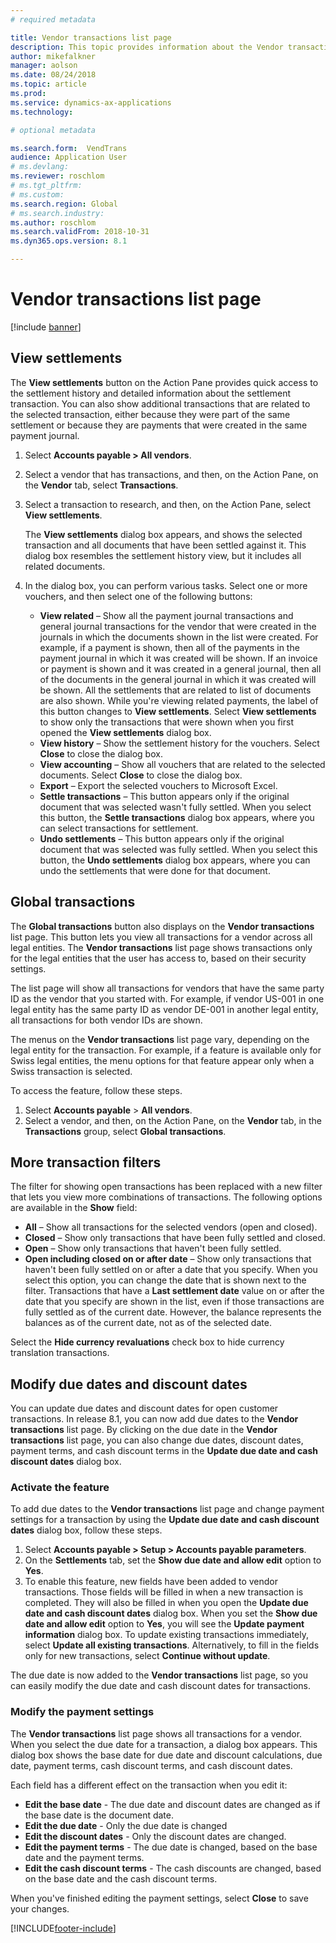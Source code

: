 ```yaml
---
# required metadata

title: Vendor transactions list page
description: This topic provides information about the Vendor transactions list page for Microsoft Dynamics 365 Finance.
author: mikefalkner
manager: aolson
ms.date: 08/24/2018
ms.topic: article
ms.prod: 
ms.service: dynamics-ax-applications
ms.technology: 

# optional metadata

ms.search.form:  VendTrans
audience: Application User
# ms.devlang: 
ms.reviewer: roschlom
# ms.tgt_pltfrm: 
# ms.custom: 
ms.search.region: Global 
# ms.search.industry: 
ms.author: roschlom
ms.search.validFrom: 2018-10-31
ms.dyn365.ops.version: 8.1

---
```


# Vendor transactions list page

[!include [banner](../includes/banner.md)]

## View settlements

The **View settlements** button on the Action Pane provides quick access to the settlement history and detailed information about the settlement transaction. You can also show additional transactions that are related to the selected transaction, either because they were part of the same settlement or because they are payments that were created in the same payment journal.

1. Select **Accounts payable \> All vendors**.
2. Select a vendor that has transactions, and then, on the Action Pane, on the **Vendor** tab, select **Transactions**.
3. Select a transaction to research, and then, on the Action Pane, select **View settlements**.

    The **View settlements** dialog box appears, and shows the selected transaction and all documents that have been settled against it. This dialog box resembles the settlement history view, but it includes all related documents.

4. In the dialog box, you can perform various tasks. Select one or more vouchers, and then select one of the following buttons:

    - **View related** – Show all the payment journal transactions and general journal transactions for the vendor that were created in the journals in which the documents shown in the list were created. For example, if a payment is shown, then all of the payments in the payment journal in which it was created will be shown. If an invoice or payment is shown and it was created in a general journal, then all of the documents in the general journal in which it was created will be shown. All the settlements that are related to list of documents are also shown. While you're viewing related payments, the label of this button changes to **View settlements**. Select **View settlements** to show only the transactions that were shown when you first opened the **View settlements** dialog box.
    - **View history** – Show the settlement history for the vouchers. Select **Close** to close the dialog box.
    - **View accounting** – Show all vouchers that are related to the selected documents. Select **Close** to close the dialog box.
    - **Export** – Export the selected vouchers to Microsoft Excel.
    - **Settle transactions** – This button appears only if the original document that was selected wasn't fully settled. When you select this button, the **Settle transactions** dialog box appears, where you can select transactions for settlement.
    - **Undo settlements** – This button appears only if the original document that was selected was fully settled. When you select this button, the **Undo settlements** dialog box appears, where you can undo the settlements that were done for that document.

## Global transactions

The **Global transactions** button also displays on the **Vendor transactions** list page. This button lets you view all transactions for a vendor across all legal entities. The **Vendor transactions** list page shows transactions only for the legal entities that the user has access to, based on their security settings.

The list page will show all transactions for vendors that have the same party ID as the vendor that you started with. For example, if vendor US-001 in one legal entity has the same party ID as vendor DE-001 in another legal entity, all transactions for both vendor IDs are shown.

The menus on the **Vendor transactions** list page vary, depending on the legal entity for the transaction. For example, if a feature is available only for Swiss legal entities, the menu options for that feature appear only when a Swiss transaction is selected.

To access the feature, follow these steps.

1. Select **Accounts payable** \> **All vendors**.
2. Select a vendor, and then, on the Action Pane, on the **Vendor** tab, in the **Transactions** group, select **Global transactions**.

## More transaction filters

The filter for showing open transactions has been replaced with a new filter that lets you view more combinations of transactions. The following options are available in the **Show** field:

- **All** – Show all transactions for the selected vendors (open and closed).
- **Closed** – Show only transactions that have been fully settled and closed.
- **Open** – Show only transactions that haven't been fully settled.
- **Open including closed on or after date** – Show only transactions that haven't been fully settled on or after a date that you specify. When you select this option, you can change the date that is shown next to the filter. Transactions that have a **Last settlement date** value on or after the date that you specify are shown in the list, even if those transactions are fully settled as of the current date. However, the balance represents the balances as of the current date, not as of the selected date.

Select the **Hide currency revaluations** check box to hide currency translation transactions.

## Modify due dates and discount dates

You can update due dates and discount dates for open customer transactions. In release 8.1, you can now add due dates to the **Vendor transactions** list page. By clicking on the due date in the **Vendor transactions** list page, you can also change due dates, discount dates, payment terms, and cash discount terms in the **Update due date and cash discount dates**  dialog box.

### Activate the feature

To add due dates to the **Vendor transactions** list page and change payment settings for a transaction by using the **Update due date and cash discount dates** dialog box, follow these steps.

1. Select **Accounts payable \> Setup \> Accounts payable parameters**.
2. On the **Settlements** tab, set the **Show due date and allow edit** option to **Yes**.
3. To enable this feature, new fields have been added to vendor transactions. Those fields will be filled in when a new transaction is completed. They will also be filled in when you open the **Update due date and cash discount dates** dialog box. When you set the **Show due date and allow edit** option to **Yes**, you will see the **Update payment information** dialog box.  To update existing transactions immediately, select **Update all existing transactions**. Alternatively, to fill in the fields only for new transactions, select **Continue without update**.

The due date is now added to the **Vendor transactions** list page, so you can easily modify the due date and cash discount dates for transactions.

### Modify the payment settings

The **Vendor transactions** list page shows all transactions for a vendor. When you select the due date for a transaction, a dialog box appears. This dialog box shows the base date for due date and discount calculations, due date, payment terms, cash discount terms, and cash discount dates.

Each field has a different effect on the transaction when you edit it:

- **Edit the base date** - The due date and discount dates are changed as if the base date is the document date.
- **Edit the due date** - Only the due date is changed
- **Edit the discount dates** - Only the discount dates are changed.
- **Edit the payment terms** - The due date is changed, based on the base date and the payment terms.
- **Edit the cash discount terms** - The cash discounts are changed, based on the base date and the cash discount terms.

When you've finished editing the payment settings, select **Close** to save your changes.


[!INCLUDE[footer-include](../../includes/footer-banner.md)]